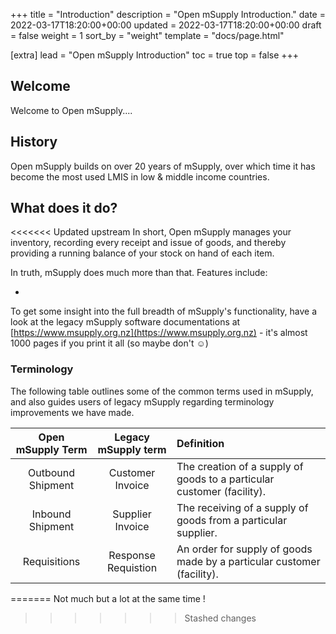 +++
title = "Introduction"
description = "Open mSupply Introduction."
date = 2022-03-17T18:20:00+00:00
updated = 2022-03-17T18:20:00+00:00
draft = false
weight = 1
sort_by = "weight"
template = "docs/page.html"

[extra]
lead = "Open mSupply Introduction"
toc = true
top = false
+++

## Welcome

Welcome to Open mSupply....


## History

Open mSupply builds on over 20 years of mSupply, over which time it has become the most used LMIS in low & middle income countries.


## What does it do?

<<<<<<< Updated upstream
In short, Open mSupply manages your inventory, recording every receipt and issue of goods, and thereby providing a running balance of your stock on hand of each item.

In truth, mSupply does much more than that. Features include:

* 

To get some insight into the full breadth of mSupply's functionality, have a look at the legacy mSupply software documentations at [https://www.msupply.org.nz](https://www.msupply.org.nz) - it's almost 1000 pages if you print it all (so maybe don't  ☺️)


### Terminology

The following table outlines some of the common terms used in mSupply, and also guides users of legacy mSupply regarding terminology improvements we have made.

|Open mSupply Term| Legacy mSupply term| Definition |
|:----:|:---:|:----|
| Outbound Shipment | Customer Invoice | The creation of a supply of goods to a particular customer (facility). |
| Inbound Shipment | Supplier Invoice | The receiving of a supply of goods from a particular supplier. |
| Requisitions | Response Requistion  | An order for supply of goods made by a particular customer (facility). |

=======
Not much but a lot at the same time !
>>>>>>> Stashed changes
